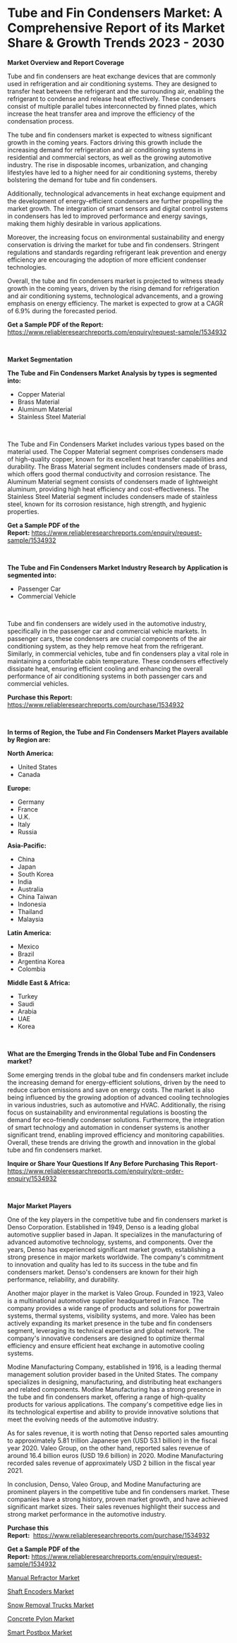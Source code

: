 <p><h1>Tube and Fin Condensers Market: A Comprehensive Report of its Market Share & Growth Trends 2023 - 2030</h1></p><p><strong>Market Overview and Report Coverage</strong></p>
<p><p>Tube and fin condensers are heat exchange devices that are commonly used in refrigeration and air conditioning systems. They are designed to transfer heat between the refrigerant and the surrounding air, enabling the refrigerant to condense and release heat effectively. These condensers consist of multiple parallel tubes interconnected by finned plates, which increase the heat transfer area and improve the efficiency of the condensation process.</p><p>The tube and fin condensers market is expected to witness significant growth in the coming years. Factors driving this growth include the increasing demand for refrigeration and air conditioning systems in residential and commercial sectors, as well as the growing automotive industry. The rise in disposable incomes, urbanization, and changing lifestyles have led to a higher need for air conditioning systems, thereby bolstering the demand for tube and fin condensers.</p><p>Additionally, technological advancements in heat exchange equipment and the development of energy-efficient condensers are further propelling the market growth. The integration of smart sensors and digital control systems in condensers has led to improved performance and energy savings, making them highly desirable in various applications.</p><p>Moreover, the increasing focus on environmental sustainability and energy conservation is driving the market for tube and fin condensers. Stringent regulations and standards regarding refrigerant leak prevention and energy efficiency are encouraging the adoption of more efficient condenser technologies.</p><p>Overall, the tube and fin condensers market is projected to witness steady growth in the coming years, driven by the rising demand for refrigeration and air conditioning systems, technological advancements, and a growing emphasis on energy efficiency. The market is expected to grow at a CAGR of 6.9% during the forecasted period.</p></p>
<p><strong>Get a Sample PDF of the Report:</strong> <a href="https://www.reliableresearchreports.com/enquiry/request-sample/1534932">https://www.reliableresearchreports.com/enquiry/request-sample/1534932</a></p>
<p>&nbsp;</p>
<p><strong>Market Segmentation</strong></p>
<p><strong>The Tube and Fin Condensers Market Analysis by types is segmented into:</strong></p>
<p><ul><li>Copper Material</li><li>Brass Material</li><li>Aluminum Material</li><li>Stainless Steel Material</li></ul></p>
<p>&nbsp;</p>
<p><p>The Tube and Fin Condensers Market includes various types based on the material used. The Copper Material segment comprises condensers made of high-quality copper, known for its excellent heat transfer capabilities and durability. The Brass Material segment includes condensers made of brass, which offers good thermal conductivity and corrosion resistance. The Aluminum Material segment consists of condensers made of lightweight aluminum, providing high heat efficiency and cost-effectiveness. The Stainless Steel Material segment includes condensers made of stainless steel, known for its corrosion resistance, high strength, and hygienic properties.</p></p>
<p><strong>Get a Sample PDF of the Report:</strong>&nbsp;<a href="https://www.reliableresearchreports.com/enquiry/request-sample/1534932">https://www.reliableresearchreports.com/enquiry/request-sample/1534932</a></p>
<p>&nbsp;</p>
<p><strong>The Tube and Fin Condensers Market Industry Research by Application is segmented into:</strong></p>
<p><ul><li>Passenger Car</li><li>Commercial Vehicle</li></ul></p>
<p>&nbsp;</p>
<p><p>Tube and fin condensers are widely used in the automotive industry, specifically in the passenger car and commercial vehicle markets. In passenger cars, these condensers are crucial components of the air conditioning system, as they help remove heat from the refrigerant. Similarly, in commercial vehicles, tube and fin condensers play a vital role in maintaining a comfortable cabin temperature. These condensers effectively dissipate heat, ensuring efficient cooling and enhancing the overall performance of air conditioning systems in both passenger cars and commercial vehicles.</p></p>
<p><strong>Purchase this Report:</strong>&nbsp; <a href="https://www.reliableresearchreports.com/purchase/1534932">https://www.reliableresearchreports.com/purchase/1534932</a></p>
<p>&nbsp;</p>
<p><strong>In terms of Region, the Tube and Fin Condensers Market Players available by Region are:</strong></p>
<p>
    <p> <strong> North America: </strong>
        <ul>
            <li>United States</li>
            <li>Canada</li>
        </ul>
        </p> 
    <p> <strong> Europe: </strong>
        <ul>
            <li>Germany</li>
            <li>France</li>
            <li>U.K.</li>
            <li>Italy</li>
            <li>Russia</li>
        </ul>
        </p> 
    <p> <strong> Asia-Pacific: </strong>
        <ul>
            <li>China</li>
            <li>Japan</li>
            <li>South Korea</li>
            <li>India</li>
            <li>Australia</li>
            <li>China Taiwan</li>
            <li>Indonesia</li>
            <li>Thailand</li>
            <li>Malaysia</li>
        </ul>
        </p> 
    <p> <strong> Latin America: </strong>
        <ul>
            <li>Mexico</li>
            <li>Brazil</li>
            <li>Argentina Korea</li>
            <li>Colombia</li>
        </ul>
        </p> 
    <p> <strong> Middle East & Africa: </strong>
        <ul>
            <li>Turkey</li>
            <li>Saudi</li>
            <li>Arabia</li>
            <li>UAE</li>
            <li>Korea</li>
        </ul>
    </p>
    </p>
<p>&nbsp;</p>
<p><strong>What are the Emerging Trends in the Global Tube and Fin Condensers market?</strong></p>
<p><p>Some emerging trends in the global tube and fin condensers market include the increasing demand for energy-efficient solutions, driven by the need to reduce carbon emissions and save on energy costs. The market is also being influenced by the growing adoption of advanced cooling technologies in various industries, such as automotive and HVAC. Additionally, the rising focus on sustainability and environmental regulations is boosting the demand for eco-friendly condenser solutions. Furthermore, the integration of smart technology and automation in condenser systems is another significant trend, enabling improved efficiency and monitoring capabilities. Overall, these trends are driving the growth and innovation in the global tube and fin condensers market.</p></p>
<p><strong>Inquire or Share Your Questions If Any Before Purchasing This Report</strong>- <a href="https://www.reliableresearchreports.com/enquiry/pre-order-enquiry/1534932">https://www.reliableresearchreports.com/enquiry/pre-order-enquiry/1534932</a></p>
<p>&nbsp;</p>
<p><strong>Major Market Players</strong></p>
<p><p>One of the key players in the competitive tube and fin condensers market is Denso Corporation. Established in 1949, Denso is a leading global automotive supplier based in Japan. It specializes in the manufacturing of advanced automotive technology, systems, and components. Over the years, Denso has experienced significant market growth, establishing a strong presence in major markets worldwide. The company's commitment to innovation and quality has led to its success in the tube and fin condensers market. Denso's condensers are known for their high performance, reliability, and durability.</p><p>Another major player in the market is Valeo Group. Founded in 1923, Valeo is a multinational automotive supplier headquartered in France. The company provides a wide range of products and solutions for powertrain systems, thermal systems, visibility systems, and more. Valeo has been actively expanding its market presence in the tube and fin condensers segment, leveraging its technical expertise and global network. The company's innovative condensers are designed to optimize thermal efficiency and ensure efficient heat exchange in automotive cooling systems.</p><p>Modine Manufacturing Company, established in 1916, is a leading thermal management solution provider based in the United States. The company specializes in designing, manufacturing, and distributing heat exchangers and related components. Modine Manufacturing has a strong presence in the tube and fin condensers market, offering a range of high-quality products for various applications. The company's competitive edge lies in its technological expertise and ability to provide innovative solutions that meet the evolving needs of the automotive industry.</p><p>As for sales revenue, it is worth noting that Denso reported sales amounting to approximately 5.81 trillion Japanese yen (USD 53.1 billion) in the fiscal year 2020. Valeo Group, on the other hand, reported sales revenue of around 16.4 billion euros (USD 19.6 billion) in 2020. Modine Manufacturing recorded sales revenue of approximately USD 2 billion in the fiscal year 2021.</p><p>In conclusion, Denso, Valeo Group, and Modine Manufacturing are prominent players in the competitive tube and fin condensers market. These companies have a strong history, proven market growth, and have achieved significant market sizes. Their sales revenues highlight their success and strong market performance in the automotive industry.</p></p>
<p><strong>Purchase this Report:</strong>&nbsp;&nbsp;<a href="https://www.reliableresearchreports.com/purchase/1534932">https://www.reliableresearchreports.com/purchase/1534932</a></p>
<p></p>
<p><strong>Get a Sample PDF of the Report:</strong>&nbsp;<a href="https://www.reliableresearchreports.com/enquiry/request-sample/1534932">https://www.reliableresearchreports.com/enquiry/request-sample/1534932</a></p>
<p><p><a href="https://www.linkedin.com/pulse/decoding-manual-refractor-market-deep-dive-latest-trends-8nrbe/">Manual Refractor Market</a></p><p><a href="https://medium.com/@reganklocko456458/shaft-encoders-market-insights-into-market-cagr-market-trends-and-growth-strategies-18c8f9d9c96c">Shaft Encoders Market</a></p><p><a href="https://medium.com/@bernadetteball666/snow-removal-trucks-market-size-market-outlook-and-market-forecast-2023-to-2030-669ea5653f5f">Snow Removal Trucks Market</a></p><p><a href="https://www.linkedin.com/pulse/concrete-pylon-market-insights-players-forecast-till-2030-reasearch-rigce/">Concrete Pylon Market</a></p><p><a href="https://www.linkedin.com/pulse/smart-postbox-market-research-report-provides-thorough-industry-vrpie/">Smart Postbox Market</a></p></p>